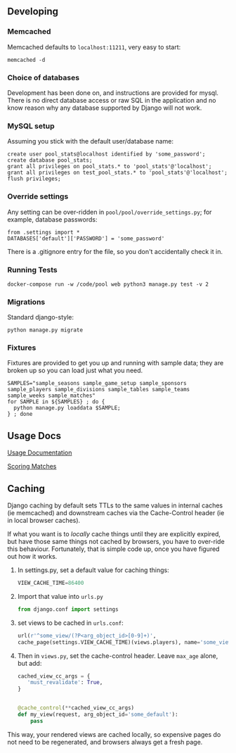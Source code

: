 ## Developing

### Memcached

Memcached defaults to `localhost:11211`, very easy to start:
```
memcached -d
```

### Choice of databases

Development has been done on, and instructions are provided for mysql. There is no direct database access or raw SQL in the application and no know reason why any database supported by Django will not work.

### MySQL setup

Assuming you stick with the default user/database name:

```
create user pool_stats@localhost identified by 'some_password';
create database pool_stats;
grant all privileges on pool_stats.* to 'pool_stats'@'localhost';
grant all privileges on test_pool_stats.* to 'pool_stats'@'localhost';
flush privileges;
```

### Override settings ###

Any setting can be over-ridden in `pool/pool/override_settings.py`; for example, database passwords:
```
from .settings import *
DATABASES['default']['PASSWORD'] = 'some_password'
```

There is a .gitignore entry for the file, so you don't accidentally check it in.

### Running Tests

```
docker-compose run -w /code/pool web python3 manage.py test -v 2
```

### Migrations

Standard django-style:

```
python manage.py migrate
```

### Fixtures

Fixtures are provided to get you up and running with sample data; they are broken up so you can load just what you need.

```
SAMPLES="sample_seasons sample_game_setup sample_sponsors sample_players sample_divisions sample_tables sample_teams sample_weeks sample_matches"
for SAMPLE in ${SAMPLES} ; do {
  python manage.py loaddata $SAMPLE;
} ; done
```

## Usage Docs

[Usage Documentation](usage_docs.md)

[Scoring Matches](scoring_matches.md)


## Caching

Django caching by default sets TTLs to the same values in internal caches (ie memcached) and downstream caches via the Cache-Control header (ie in local browser caches).

If what you want is to *locally* cache things until they are explicitly expired, but have those same things not cached by browsers, you have to over-ride this behaviour.
Fortunately, that is simple code up, once you have figured out how it works.

1. In settings.py, set a default value for caching things:

    ```python
    VIEW_CACHE_TIME=86400
    ```
1. Import that value into `urls.py`
    ```python
    from django.conf import settings
    ```
1. set views to be cached in `urls.conf`:
    ```python
    url(r'^some_view/(?P<arg_object_id>[0-9]+)', 
    cache_page(settings.VIEW_CACHE_TIME)(views.players), name='some_view'),

    ```
1. Then in `views.py`, set the cache-control header. Leave `max_age` alone, but add:
    ```python
    cached_view_cc_args = {
       'must_revalidate': True,
    }


    @cache_control(**cached_view_cc_args)
    def my_view(request, arg_object_id='some_default'):
        pass
    ```
This way, your rendered views are cached locally, so expensive pages do not need to be regenerated, and browsers always get a fresh page.

